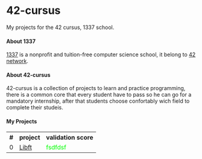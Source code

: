 # 42-cursus
My projects for the 42 cursus, 1337 school.

<h4>About 1337</h4>
<p>
  <a target="_blank" href="https://1337.ma/">1337</a> is a nonprofit and tuition-free computer science school, it belong to <a href="https://42.fr/le-reseau-mondial/">42 network</a>.
</p>

<h4>About 42-cursus</h4>
<p>
  42-cursus is a collection of projects to learn and practice programming, there is a common core that every student have to pass so he can go for a mandatory internship, after that students choose confortably wich field to complete their studeis.
</p>

<h4>My Projects</h4>
<table>
    <th>#</th>
    <th>project</th>
    <th>validation score</th>
  <tr>
    <td>0</td>
    <td><a href="https://github.com/Labrahmi/Libft">Libft</a></td>
    <!-- <td style="color: green;">115%</td> -->
    <td>
      <span style="color:#0f0">fsdfdsf</span>
    </td>
  </tr>
</table>
